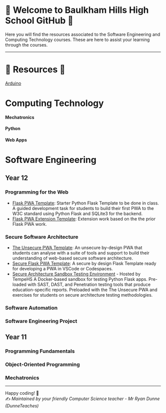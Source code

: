 # 🍊 Welcome to Baulkham Hills High School GitHub 🍊

Here you will find the resources associated to the Software Engineering and Computing Technology courses. These are here to assist your learning through the courses.

---

# 📂 Resources 📂

[Arduino](https://github.com/BaulkhamHillsHS/Arduino)

# Computing Technology
#### Mechatronics
#### Python
#### Web Apps

# Software Engineering


## Year 12 
### Programming for the Web
- [Flask PWA Template](https://github.com/BaulkhamHillsHS/PftW_Template): Starter Python Flask Template to be done in class. A guided development task for students to build their first PWA to the W3C standard using Python Flask and SQLite3 for the backend.
- [Flask PWA Extension Template](https://github.com/BaulkhamHillsHS/Flask-PWA-API-Extension_Task_Template): Extension work based on the the prior Flask PWA work.

### Secure Software Architecture
- [The Unsecure PWA Template](https://github.com/BaulkhamHillsHS/The_Unsecure_PWA_Template): An unsecure by-design PWA that students can analyse with a suite of tools and support to build their understanding of web-based secure software architecture.
- [Secure Flask PWA Template](https://github.com/BaulkhamHillsHS/Secure_Flask_PWA_Template): A secure by design Flask Template ready for developing a PWA in VSCode or Codespaces.
- [Secure Architecture Sandbox Testing Environment](https://github.com/TempeHS/Secure_Architecture_Sandbox_Testing_Environment) - Hosted by TempeHS A Docker-based sandbox for testing Python Flask apps. Pre-loaded with SAST, DAST, and Penetration testing tools that produce education-specific reports. Preloaded with the The Unsecure PWA and exercises for students on secure architecture testing methodologies.

### Software Automation

### Software Engineering Project

## Year 11
### Programming Fundamentals
### Object-Oriented Programming 
### Mechatronics

---

Happy coding! 🎉  
✍️ *Maintained by your friendly Computer Science teacher - Mr Ryan Dunne (DunneTeaches)*

